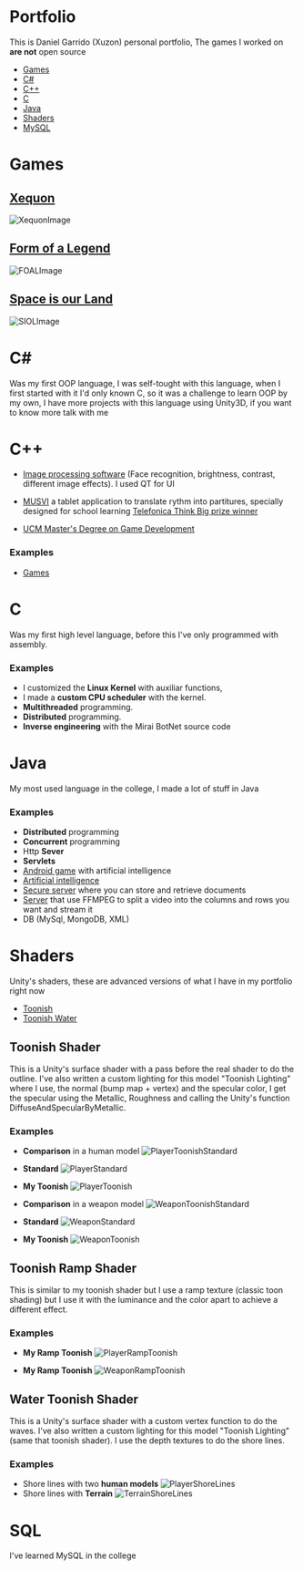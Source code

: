 # Portfolio

This is Daniel Garrido (Xuzon) personal portfolio, The games I worked on **are not** open source
- [Games](#games)
- [C#](#c-sharp)
- [C++](#cpp)
- [C](#c)
- [Java](#java)
- [Shaders](#shaders)
- [MySQL](#sql)

# Games
## [Xequon](https://aezon.itch.io/xequon)
  ![XequonImage](https://img.itch.zone/aW1hZ2UvMjUyNTMzLzE2MDE2NDYucG5n/original/Fw5Ogs.png)
## [Form of a Legend](https://aezon.itch.io/form-of-a-legend)
  ![FOALImage](https://img.itch.zone/aW1hZ2UvMjQ4NzA1LzI0MDI5NDMucG5n/original/1cHqC6.png)
## [Space is our Land](https://www.indiedb.com/games/space-is-our-land)
  ![SIOLImage](https://media.indiedb.com/images/games/1/36/35888/BoxShot.jpg)

# C#

Was my first OOP language, I was self-tought with this language, when I first started with it I'd only known C,
so it was a challenge to learn OOP by my own, I have more projects with this language using Unity3D, if you want to know more talk with me

# C++

* [Image processing software](https://github.com/Xuzon/ImageProcessing) (Face recognition, brightness, contrast, different image effects). I used QT for UI

* [MUSVI](https://github.com/MUSVI-LPRO) a tablet application to translate rythm into partitures, specially designed for school learning
[Telefonica Think Big prize winner](http://catedraietelefonica.webs4.uvigo.es/premios-think-big-h4g-vigo/)

* [UCM Master's Degree on Game Development](http://videojuegos-ucm.es/)

### Examples
 - [Games](#games)

# C

Was my first high level language, before this I've only programmed with assembly.

### Examples

* I customized the **Linux Kernel** with auxiliar functions,
* I made a **custom CPU scheduler** with the kernel.
* **Multithreaded** programming.
* **Distributed** programming.
* **Inverse engineering** with the Mirai BotNet source code

# Java

My most used language in the college, I made a lot of stuff in Java

### Examples

* **Distributed** programming
* **Concurrent** programming
* Http **Sever**
* **Servlets**
* [Android game](https://github.com/Xuzon/HexagonWars) with artificial intelligence
* [Artificial intelligence](https://github.com/Xuzon/psiLab)
* [Secure server](https://github.com/Xuzon/SegLab) where you can store and retrieve documents 
* [Server](https://github.com/Xuzon/MultiScreen) that use FFMPEG to split a video into the columns and rows you want and stream it 
* DB (MySql, MongoDB, XML)


# Shaders
Unity's shaders, these are advanced versions of what I have in my portfolio right now

- [Toonish](#toonish-shader)
- [Toonish Water](#water-toonish-shader)

## Toonish Shader

This is a Unity's surface shader with a pass before the real shader to do the outline. I've also written a custom lighting for this model "Toonish Lighting" where I use, the normal (bump map + vertex) and the specular color, I get the specular using the Metallic, Roughness and calling the Unity's function DiffuseAndSpecularByMetallic.

### Examples

* **Comparison** in a human model
![PlayerToonishStandard](http://i.imgur.com/2w3HBse.png)
* **Standard**
![PlayerStandard](http://i.imgur.com/jXZ6gEp.png)
* **My Toonish**
![PlayerToonish](http://i.imgur.com/Ss4Z9Y1.png)

* **Comparison** in a weapon model
![WeaponToonishStandard](http://i.imgur.com/ILwKCLE.png)
* **Standard**
![WeaponStandard](http://i.imgur.com/S4qks6i.png)
* **My Toonish**
![WeaponToonish](http://i.imgur.com/cxcNHTD.png)

## Toonish Ramp Shader

This is similar to my toonish shader but I use a ramp texture (classic toon shading) but I use it with the luminance and the color apart to achieve a different effect.

### Examples

* **My Ramp Toonish**
![PlayerRampToonish](http://i.imgur.com/MrYFJjN.png)

* **My Ramp Toonish**
![WeaponRampToonish](http://i.imgur.com/jLUm77d.png)

## Water Toonish Shader

This is a Unity's surface shader with a custom vertex function to do the waves. I've also written a custom lighting for this model "Toonish Lighting" (same that toonish shader). I use the depth textures to do the shore lines.

### Examples

* Shore lines with two **human models**
![PlayerShoreLines](http://i.imgur.com/6DJ6PMY.png)
* Shore lines with **Terrain**
![TerrainShoreLines](http://i.imgur.com/xeQdocV.png)

# SQL

I've learned MySQL in the college
